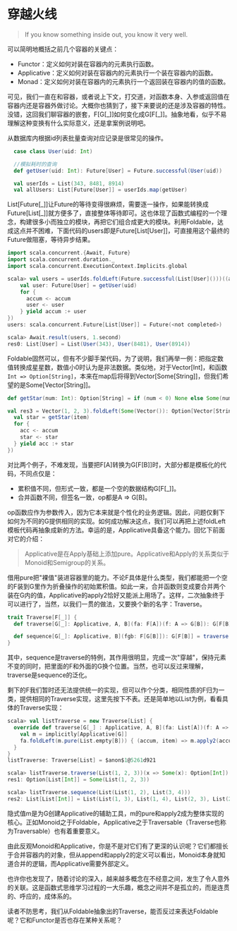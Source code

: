 # 穿越火线

> If you know something inside out, you know it very well.

可以简明地概括之前几个容器的关键点：

* Functor：定义如何对装在容器内的元素执行函数。
* Applicative：定义如何对装在容器内的元素执行一个装在容器内的函数。
* Monad：定义如何对装在容器内的元素执行一个返回装在容器内的值的函数。

可见，我们一直在和容器，或者说上下文，打交道，对函数本身、入参或返回值在容器内还是容器外做讨论。大概你也猜到了，接下来要说的还是涉及容器的特性。没错，这回我们聊容器的嵌套，F[G[\_]]如何变化成G[F[\_]]。抽象地看，似乎不易理解这种变换有什么实际意义，还是拿案例说明吧。

从数据库内根据id列表批量查询对应记录是很常见的操作。
```scala
  case class User(uid: Int)

  //模拟耗时的查询
  def getUser(uid: Int): Future[User] = Future.successful(User(uid))

  val userIds = List(343, 8481, 8914)
  val allUsers: List[Future[User]] = userIds.map(getUser)
```

List[Future[\_]]让Future的等待变得很麻烦，需要逐一操作，如果能转换成Future[List[\_]]就方便多了，直接整体等待即可。这也体现了函数式编程的一个理念，构建很多小而独立的模块，再把它们组合成更大的模块。利用Foldable，达成这点并不困难，下面代码的users即是Future[List[User]]，可直接用这个最终的Future做阻塞，等待异步结果。
```scala
import scala.concurrent.{Await, Future}
import scala.concurrent.duration._
import scala.concurrent.ExecutionContext.Implicits.global

scala> val users = userIds.foldLeft(Future.successful(List[User]()))((accum, uid) => {
    val user: Future[User] = getUser(uid)
    for {
      accum <- accum
      user <- user
    } yield accum :+ user
})
users: scala.concurrent.Future[List[User]] = Future(<not completed>)

scala> Await.result(users, 1.second)
res0: List[User] = List(User(343), User(8481), User(8914))
```

Foldable固然可以，但有不少脚手架代码，为了说明，我们再举一例：把指定数值转换成星星数，数值小0时认为是非法数据。类似地，对于Vector[Int]，和函数`Int => Option[String]`，本来在map后将得到Vector[Some[String]]，但我们希望的是Some[Vector[String]]。
```scala
def getStar(num: Int): Option[String] = if (num < 0) None else Some(num + " stars")

val res3 = Vector(1, 2, 3).foldLeft(Some(Vector()): Option[Vector[String]])((accum, item) => {
  val star = getStar(item)
  for {
    acc <- accum
    star <- star
  } yield acc :+ star
})
```
对比两个例子，不难发现，当要把F[A]转换为G[F[B]]时，大部分都是模板化的代码，不同点仅是：
* 累积值不同，但形式一致，都是一个空的数据结构G[F[\_]]。
* 合并函数不同，但签名一致，op都是A => G[B]。

op函数应作为参数传入，因为它本来就是个性化的业务逻辑。因此，问题仅剩下如何为不同的G提供相同的实现。如何成功解决这点，我们可以再把上述foldLeft模板代码再抽象成新的方法。幸运的是，Applicative具备这个能力。回忆下前面对它的介绍：
> Applicative是在Apply基础上添加pure。Applicative和Apply的关系类似于Monoid和Semigroup的关系。

借用pure把"裸值"装进容器里的能力。不论F具体是什么类型，我们都能把一个空的F装到G里作为折叠操作的初始累积值。如此一来，合并函数则变成要合并两个装在G内的值，Applicative的apply2恰好又能派上用场了。这样，二次抽象终于可以进行了，当然，以我们一贯的做法，又要换个新的名字：Traverse。

```scala
trait Traverse[F[_]] {
  def traverse[G[_]: Applicative, A, B](fa: F[A])(f: A => G[B]): G[F[B]]

  def sequence[G[_]: Applicative, B](fgb: F[G[B]]): G[F[B]] = traverse(fgb)(identity)
}
```
其中，sequence是traverse的特例，其作用很明显，完成一次"穿越"，保持元素不变的同时，把里面的F和外面的G换个位置。当然，也可以反过来理解，traverse是sequence的泛化。

剩下的F我们暂时还无法提供统一的实现，但可以作个分类，相同性质的F归为一类，提供相同的Traverse实现，这里先按下不表。还是简单地以List为例，看看具体的Traverse实现：
```scala
scala> val listTraverse = new Traverse[List] {
  override def traverse[G[_] : Applicative, A, B](fa: List[A])(f: A => G[B]) = {
    val m = implicitly[Applicative[G]]
    fa.foldLeft(m.pure(List.empty[B])) { (accum, item) => m.apply2(accum, f(item))(_ :+ _) }
  }
}
listTraverse: Traverse[List] = $anon$1@5261d921

scala> listTraverse.traverse(List(1, 2, 3))(x => Some(x): Option[Int])
res1: Option[List[Int]] = Some(List(1, 2, 3))

scala> listTraverse.sequence(List(List(1, 2), List(3, 4)))
res2: List[List[Int]] = List(List(1, 3), List(1, 4), List(2, 3), List(2, 4))
```
隐式值m是为G创建Applicative的辅助工具，m的pure和apply2成为整体实现的核心。正如Monoid之于Foldable，Applicative之于Traversable（Traverse也称为Traversable）也有着重要意义。

由此反观Monoid和Applicative，你是不是对它们有了更深的认识呢？它们都擅长于合并容器内的对象，但从append和apply2的定义可以看出，Monoid本身就知道合并的逻辑，而Applicative需要外部定义。

也许你也发现了，随着讨论的深入，越来越多概念在不经意之间，发生了令人意外的关联。这是函数式思维学习过程的一大乐趣，概念之间并不是孤立的，而是连贯的、呼应的，成体系的。

读者不防思考，我们从Foldable抽象出的Traverse，能否反过来表达Foldable呢？它和Functor是否也存在某种关系呢？
